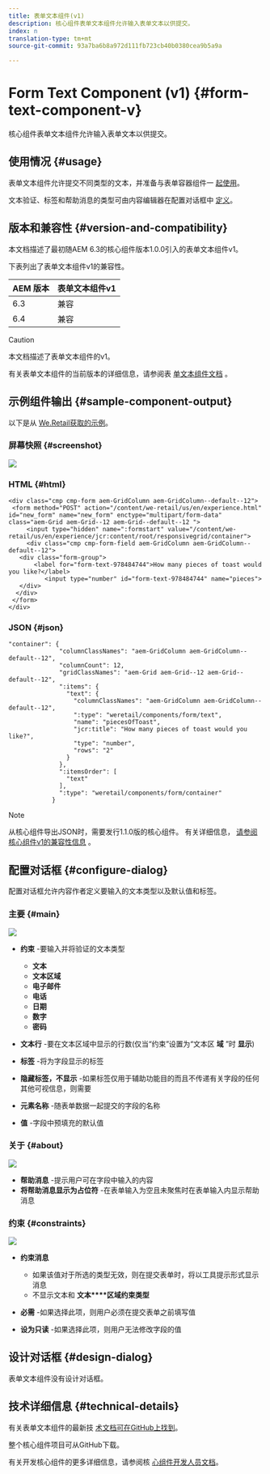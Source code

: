 ```yaml
---
title: 表单文本组件(v1)
description: 核心组件表单文本组件允许输入表单文本以供提交。
index: n
translation-type: tm+mt
source-git-commit: 93a7ba6b8a972d111fb723cb40b0380cea9b5a9a

---
```



# Form Text Component (v1) {#form-text-component-v}

核心组件表单文本组件允许输入表单文本以供提交。

## 使用情况 {#usage}

表单文本组件允许提交不同类型的文本，并准备与表单容器组件一 [起使用](form-container-v1.md)。

文本验证、标签和帮助消息的类型可由内容编辑器在配置对话框中 [定义](#configure-dialog)。

## 版本和兼容性 {#version-and-compatibility}

本文档描述了最初随AEM 6.3的核心组件版本1.0.0引入的表单文本组件v1。

下表列出了表单文本组件v1的兼容性。

| AEM 版本 | 表单文本组件v1 |
|--- |--- |
| 6.3 | 兼容 |
| 6.4 | 兼容 |

>[!CAUTION]
>
>本文档描述了表单文本组件的v1。
>
>有关表单文本组件的当前版本的详细信息，请参阅表 [单文本组件文档](/help/components/forms/form-text.md) 。

## 示例组件输出 {#sample-component-output}

以下是从 [We.Retail获取的示例](https://helpx.adobe.com/experience-manager/6-4/sites/developing/using/we-retail.html)。

### 屏幕快照 {#screenshot}

![](/help/assets/chlimage_1-22.png)

### HTML {#html}

```
<div class="cmp cmp-form aem-GridColumn aem-GridColumn--default--12">
 <form method="POST" action="/content/we-retail/us/en/experience.html" id="new_form" name="new_form" enctype="multipart/form-data" class="aem-Grid aem-Grid--12 aem-Grid--default--12 ">
     <input type="hidden" name=":formstart" value="/content/we-retail/us/en/experience/jcr:content/root/responsivegrid/container">
     <div class="cmp cmp-form-field aem-GridColumn aem-GridColumn--default--12">
   <div class="form-group">
       <label for="form-text-978484744">How many pieces of toast would you like?</label>
          <input type="number" id="form-text-978484744" name="pieces">
   </div>
  </div>
 </form>
</div>
```

### JSON {#json}

```
"container": {
              "columnClassNames": "aem-GridColumn aem-GridColumn--default--12",
              "columnCount": 12,
              "gridClassNames": "aem-Grid aem-Grid--12 aem-Grid--default--12",
              ":items": {
                "text": {
                  "columnClassNames": "aem-GridColumn aem-GridColumn--default--12",
                  ":type": "weretail/components/form/text",
                  "name": "piecesOfToast",
                  "jcr:title": "How many pieces of toast would you like?",
                  "type": "number",
                  "rows": "2"
                }
              },
              ":itemsOrder": [
                "text"
              ],
              ":type": "weretail/components/form/container"
            }
```

>[!NOTE]
>
>从核心组件导出JSON时，需要发行1.1.0版的核心组件。 有关详细信息， [请参阅核心组件v1的兼容性信息](/help/versions.md) 。

## 配置对话框 {#configure-dialog}

配置对话框允许内容作者定义要输入的文本类型以及默认值和标签。

### 主要 {#main}

![](/help/assets/chlimage_1-23.png)

* **约束** -要输入并将验证的文本类型

   * **文本**
   * **文本区域**
   * **电子邮件**
   * **电话**
   * **日期**
   * **数字**
   * **密码**

* **文本行** -要在文本区域中显示的行数(仅当“约束”设置为“文本区 **域** ”时 **显示**)

* **标签** -将为字段显示的标签
* **隐藏标签，不显示** -如果标签仅用于辅助功能目的而且不传递有关字段的任何其他可视信息，则需要
* **元素名称** -随表单数据一起提交的字段的名称
* **值** -字段中预填充的默认值

### 关于 {#about}

![](/help/assets/chlimage_1-24.png)

* **帮助消息** -提示用户可在字段中输入的内容
* **将帮助消息显示为占位符** -在表单输入为空且未聚焦时在表单输入内显示帮助消息

### 约束 {#constraints}

![](/help/assets/chlimage_1-25.png)

* **约束消息**

   * 如果该值对于所选的类型无效，则在提交表单时，将以工具提示形式显示消息
   * 不显示文本和 **文本****区域约束类型**

* **必需** -如果选择此项，则用户必须在提交表单之前填写值
* **设为只读** -如果选择此项，则用户无法修改字段的值

## 设计对话框 {#design-dialog}

表单文本组件没有设计对话框。

## 技术详细信息 {#technical-details}

有关表单文本组件的最新技 [术文档可在GitHub上找到](https://github.com/adobe/aem-core-wcm-components/tree/master/content/src/content/jcr_root/apps/core/wcm/components/form/text/v1/text)。

整个核心组件项目可从GitHub下载。

有关开发核心组件的更多详细信息，请参阅核 [心组件开发人员文档](/help/developing/overview.md)。
